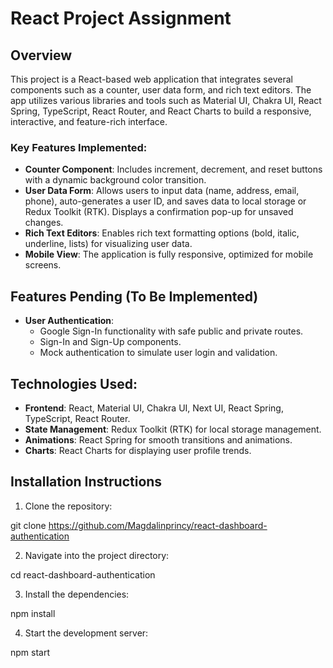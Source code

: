 # React Project Assignment

## Overview

This project is a React-based web application that integrates several components such as a counter, user data form, and rich text editors. The app utilizes various libraries and tools such as Material UI, Chakra UI, React Spring, TypeScript, React Router, and React Charts to build a responsive, interactive, and feature-rich interface. 

### Key Features Implemented:
- **Counter Component**: Includes increment, decrement, and reset buttons with a dynamic background color transition.
- **User Data Form**: Allows users to input data (name, address, email, phone), auto-generates a user ID, and saves data to local storage or Redux Toolkit (RTK). Displays a confirmation pop-up for unsaved changes.
- **Rich Text Editors**: Enables rich text formatting options (bold, italic, underline, lists) for visualizing user data.
- **Mobile View**: The application is fully responsive, optimized for mobile screens.
  
## Features Pending (To Be Implemented)
- **User Authentication**: 
  - Google Sign-In functionality with safe public and private routes.
  - Sign-In and Sign-Up components.
  - Mock authentication to simulate user login and validation.

## Technologies Used:
- **Frontend**: React, Material UI, Chakra UI, Next UI, React Spring, TypeScript, React Router.
- **State Management**: Redux Toolkit (RTK) for local storage management.
- **Animations**: React Spring for smooth transitions and animations.
- **Charts**: React Charts for displaying user profile trends.

## Installation Instructions

1. Clone the repository:

git clone https://github.com/Magdalinprincy/react-dashboard-authentication

2. Navigate into the project directory:

cd react-dashboard-authentication

3.  Install the dependencies:

npm install

4. Start the development server:

npm start
